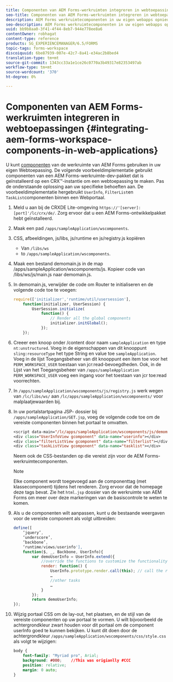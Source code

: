 ```yaml
---
title: Componenten van AEM Forms-werkruimten integreren in webtoepassingen
seo-title: Componenten van AEM Forms-werkruimten integreren in webtoepassingen
description: AEM Forms werkruimtecomponenten in uw eigen webapps opnieuw gebruiken om functionaliteit te benutten en verregaande integratie te bieden.
seo-description: AEM Forms werkruimtecomponenten in uw eigen webapps opnieuw gebruiken om functionaliteit te benutten en verregaande integratie te bieden.
uuid: bb9b8aa0-3f41-4f44-8eb7-944e778ee8a6
contentOwner: robhagat
content-type: reference
products: SG_EXPERIENCEMANAGER/6.5/FORMS
topic-tags: forms-workspace
discoiquuid: 6be87939-007e-42c7-8a41-e34ac2b8bed4
translation-type: tm+mt
source-git-commit: 1343cc33a1e1ce26c0770a3b49317e82353497ab
workflow-type: tm+mt
source-wordcount: '370'
ht-degree: 0%

---
```



# Componenten van AEM Forms-werkruimten integreren in webtoepassingen {#integrating-aem-forms-workspace-components-in-web-applications}

U kunt [componenten](/help/forms/using/description-reusable-components.md) van de werkruimte van AEM Forms gebruiken in uw eigen Webtoepassing. De volgende voorbeeldimplementatie gebruikt componenten van een AEM Forms-werkruimte-dev-pakket dat is geïnstalleerd op een CRX™-instantie om een webtoepassing te maken. Pas de onderstaande oplossing aan uw specifieke behoeften aan. De voorbeeldimplementatie hergebruikt `UserInfo`, `FilterList`en `TaskList`componenten binnen een Webportaal.

1. Meld u aan bij de CRXDE Lite-omgeving `https://'[server]:[port]'/lc/crx/de/`. Zorg ervoor dat u een AEM Forms-ontwikkelpakket hebt geïnstalleerd.
1. Maak een pad `/apps/sampleApplication/wscomponents`.
1. CSS, afbeeldingen, js/libs, js/runtime en js/registry.js kopiëren

   * Van `/libs/ws`
   * to `/apps/sampleApplication/wscomponents`.

1. Maak een bestand demomain.js in de map /apps/sampleApplication/wscomponents/js. Kopieer code van /libs/ws/js/main.js naar demomain.js.
1. In demomain.js, verwijder de code om Router te initialiseren en de volgende code toe te voegen:

   ```javascript
   require(['initializer','runtime/util/usersession'],
       function(initializer, UserSession) {
           UserSession.initialize(
               function() {
                   // Render all the global components
                   initializer.initGlobal();
               });
       });
   ```

1. Creeer een knoop onder /content door naam `sampleApplication` en type `nt:unstructured`. Voeg in de eigenschappen van dit knooppunt `sling:resourceType` het type String en value toe `sampleApplication`. Voeg in de lijst Toegangsbeheer van dit knooppunt een item toe voor het `PERM_WORKSPACE_USER` toestaan van jcr:read-bevoegdheden. Ook, in de Lijst van het Toegangsbeheer van `/apps/sampleApplication` `PERM_WORKSPACE_USER` voeg een ingang voor het toestaan van jcr toe:read voorrechten.
1. In `/apps/sampleApplication/wscomponents/js/registry.js` werk wegen van `/lc/libs/ws/` aan `/lc/apps/sampleApplication/wscomponents/` voor malplaatjewaarden bij.
1. In uw portalstartpagina JSP- dossier bij `/apps/sampleApplication/GET.jsp`, voeg de volgende code toe om de vereiste componenten binnen het portaal te omvatten.

   ```jsp
   <script data-main="/lc/apps/sampleApplication/wscomponents/js/demomain" src="/lc/apps/sampleApplication/wscomponents/js/libs/require/require.js"></script>
   <div class="UserInfoView gcomponent" data-name="userinfo"></div>
   <div class="filterListView gcomponent" data-name="filterlist"></div>
   <div class="taskListView gcomponent" data-name="tasklist"></div>
   ```

   Neem ook de CSS-bestanden op die vereist zijn voor de AEM Forms-werkruimtecomponenten.

   >[!NOTE]
   >
   >Elke component wordt toegevoegd aan de componenttag (met klassecomponent) tijdens het renderen. Zorg ervoor dat de homepage deze tags bevat. Zie het `html.jsp` dossier van de werkruimte van AEM Forms om meer over deze markeringen van de basiscontrole te weten te komen.

1. Als u de componenten wilt aanpassen, kunt u de bestaande weergaven voor de vereiste component als volgt uitbreiden:

   ```javascript
   define([
       ‘jquery’,
       ‘underscore’,
       ‘backbone’,
       ‘runtime/views/userinfo'],
       function($, _, Backbone, UserInfo){
           var demoUserInfo = UserInfo.extend({
               //override the functions to customize the functionality
               render: function() {
                   UserInfo.prototype.render.call(this); // call the render function of the super class
                   …
                   //other tasks
                   …
               }
           });
           return demoUserInfo;
   });
   ```

1. Wijzig portaal CSS om de lay-out, het plaatsen, en de stijl van de vereiste componenten op uw portaal te vormen. U wilt bijvoorbeeld de achtergrondkleur zwart houden voor dit portaal om de component userInfo goed te kunnen bekijken. U kunt dit doen door de achtergrondkleur `/apps/sampleApplication/wscomponents/css/style.css` als volgt te wijzigen:

   ```css
   body {
       font-family: "Myriad pro", Arial;
       background: #000;    //This was origianlly #CCC
       position: relative;
       margin: 0 auto;
   }
   ```
